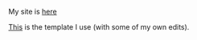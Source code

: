 My site is [here](https://sriramgkn.github.io)

[This](https://github.com/barryclark/jekyll-now/) is the template I use (with some of my own edits).

<!-- ## Credits
Many thanks to [Jekyll](https://jekyllrb.com/) for this clean, free template.

To make a similar blog of your own:
- Fork [this](https://github.com/barryclark/jekyll-now/) repository (or mine)
- In the repo settings, rename the repo as **username.github.io**
- Wait for a minute or two. Your site will be hosted by GitHub for free!
- Now to edit the template:
  - Basic details can be updated in **_config.yml** and **about.md**
  - Blog posts can be created as [markdown](https://www.markdownguide.org/) files (.md) and uploaded in the directory **_posts** -->
